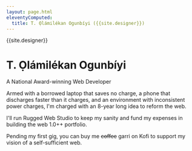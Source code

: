 ```yaml
---
layout: page.html
eleventyComputed:
  title: T. Ọlámilékan Ogunbíyi ({{site.designer}})
---
```


<hgroup>
  <p>{{site.designer}}</p>
  <h1>T. Ọlámilékan Ogunbíyi </h1>
  <p>A National Award-winning Web Developer</p>
</hgroup>

Armed with a borrowed laptop that saves no charge, a phone that discharges faster than it charges, and an environment with inconsistent power charges, I'm charged with an 8-year long idea to reform the web.

I'll run Rugged Web Studio to keep my sanity and fund my expenses in building the web 1.0++ portfolio.

Pending my first gig, you can buy me ~~coffee~~ garri on Kofi to support my vision of a self-sufficient web.
